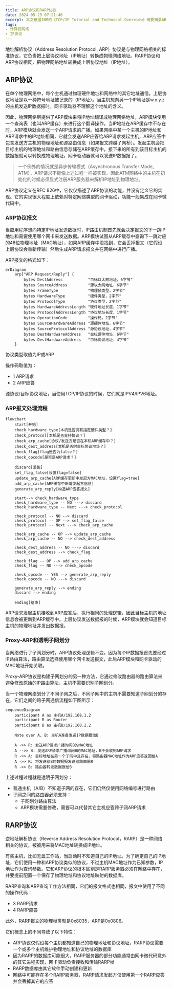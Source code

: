 ```yaml
---
title: ARP协议和RARP协议
date: 2024-05-25 07:21:46
excerpt: 本文根据IBM的《TCP/IP Tutorial and Technical Overview》简要摘录ARP/RARP协议相关知识
tags:
- 计算机网络
- IP协议
---
```


地址解析协议（Address Resolution Protocol, ARP）协议是与物理网络相关的标准协议，它负责把上层协议地址（IP地址）转换成物理网络地址。RARP协议和ARP协议相反，把物理网络地址转换成上层协议地址（IP地址）。

## ARP协议

在单个物理网络中，每个主机通过物理硬件地址和网络中的其它地址通信。上层协议地址是以一种符号地址被记录的（IP地址）。当主机想向另一个IP地址是w.x.y.z的主机发送IP数据报时，网卡驱动器不理解这个地址的含义。

因此，物理网络层提供了ARP模块来将IP地址翻译成物理网络地址，ARP模块使用一个查询表（也叫ARP缓存）来进行这个翻译操作。当IP地址在ARP缓存中不存在时，ARP模块就会发送一个ARP请求的广播。如果网络中某一个主机的IP地址和ARP请求中的IP地址相同，它就会发送ARP应答给ARP请求发起主机，ARP应答中包含发送方主机的物理地址和源路由信息（如果报文跨越了网桥）。发起主机会把目标主机的物理地址和路由信息存储在ARP缓存中，接下来的所有到该目标主机的数据报就可以转换成物理地址，网卡驱动器就可以发送IP数据报了。

> 一个例外的情况就是异步传输模式（Asynchronous Transfer Mode, ATM），ARP请求不能像上述过程一样被实现。因此ATM网络中的主机在初始化的时候必须显式注册ARP服务器来解析IP地址到物理地址。

ARP协议定义在RFC 826中，它仅仅描述了ARP协议的功能，并没有定义它的实现。它的实现很大程度上依赖对特定网络类型的网卡驱动，功能一般集成在网卡微代码中。

### ARP协议报文

当应用程序想向特定IP地址发送数据时，IP路由机制首先就会决定报文的下一跳IP地址和需要使用哪个网卡来发送数据。ARP模块试图从ARP缓存中查询下一跳对应的48位物理地址（MAC地址），如果ARP缓存中没找到，它会丢掉报文（它假设上层协议会重新传输）然后生成ARP请求报文并在网络中进行广播。

ARP报文的格式如下：

```mermaid
erDiagram
    arp["ARP Request/Reply"] {
        bytes DestAddress           "目标以太网地址，6字节"
        bytes SourceAddress         "源以太网地址，6字节"
        bytes FrameType             "物理帧类型，2字节"
        bytes HardwareType          "硬件类型，2字节"
        bytes ProtocolType          "协议类型，2字节"
        bytes HardwareAddressLength "硬件地址长度，1字节"
        bytes ProtocolAddressLength "协议地址长度，1字节"
        bytes OperationCode         "操作码，2字节"
        bytes SourceHardwareAddress "源硬件地址，6字节"
        bytes SourceProtocolAddress "源协议地址，4字节"
        bytes DestHardwareAddress   "目标硬件地址，6字节"
        bytes DestHardwareAddress   "目标协议地址，4字节"
    }

```

协议类型取值为IP或ARP

操作码取值为：

- 1 ARP请求
- 2 ARP应答

源协议/目标协议地址，当使用TCP/IP协议的时候，它们就是IPV4/IPV6地址。

### ARP报文处理流程


```mermaid
flowchart
    start[开始]
    check_hardware_type[本机是否拥有指定硬件类型？]
    check_protocol[本机是否支持协议？]
    check_arp_cache[协议/发送方是否在本机ARP缓存中？]
    check_dest_address[本机是否时目标协议地址？]
    check_flag[flag是否为false？]
    check_opcode[是否是ARP请求？]

    discard[丢包]
    set_flag_false[设置flag=false]
    update_arp_cache[ARP缓存更新中发起方MAC地址，设置flag=true]
    add_arp_cache[ARP缓存中新增发起方信息]
    generate_arp_reply[构造ARP应答报文]

    start--> check_hardware_type
    check_hardware_type -- NO ---> discard
    check_hardware_type -- Next ---> check_protocol

    check_protocol -- NO --> discard
    check_protocol -- OP --> set_flag_false
    check_protocol -- Next ---> check_arp_cache

    check_arp_cache -- OP --> update_arp_cache
    check_arp_cache -- NO --> check_dest_address

    check_dest_address -- NO ---> discard
    check_dest_address --> check_flag

    check_flag -- OP --> add_arp_cache
    check_flag -- NO ---> check_opcode

    check_opcode -- YES --> generate_arp_reply
    check_opcode -- NO ---> discard

    generate_arp_reply --> ending
    discard --> ending

    ending[结束]
```

ARP请求发起主机接收到ARP应答后，执行相同的处理逻辑，因此目标主机的地址信息会被更新到ARP缓存中。上层协议发送数据报的时候，ARP模块就会知道目标主机的物理地址并发出数据报。

### Proxy-ARP和透明子网划分

当网络进行了子网划分时，ARP协议处理逻辑不变，因为每个IP数据报首先要经过IP路由算法，路由算法选择使用哪个网卡发送报文，此后ARP模块和网卡驱动的MAC地址开始关联。

Proxy-ARP协议是构建子网划分的另一种方法，它通过修改路由器的路由算法来避免修改原始的IP路由算法，主机不需要识别子网划分。

当一个物理网络划分了不同子网之后，不同子网中的主机不需要知道子网划分的存在，它们之间的跨子网通信流程如下图所示：

```mermaid
sequenceDiagram
    participant A as 主机A/192.168.1.2
    participant R as Router
    participant B as 主机B/192.168.2.2

    Note over A, B: 主机A准备发送IP数据报给B

    A ->> R: 发送ARP请求广播询问B的MAC地址
    A -->> B: 发送ARP请求广播询问B的MAC地址，B不会收到ARP请求
    R ->> A: 目标地址在另一个子网中且存在，将路由器MAC地址作为ARP应答返回给A
    A ->> R: 将发送给B的数据报发送给路由器R
    R ->> B: 路由器转发数据报给B
```

上述过程过程就是透明子网划分：

- 普通主机（A/B）不知道子网的存在，它们仍然仅使用网络编号进行路由
- 子网之间的路由器必须支持：
    - 子网划分路由算法
    - ARP模块需要修改，需要可以代替其它主机应答跨子网ARP请求

## RARP协议

逆地址解析协议（Reverse Address Resolution Protocol，RARP）是一种网络相关的协议，被被用来将MAC地址转换成IP地址。

有些主机，比如无盘工作站，当启动时不知道自己的IP地址。为了确定自己的IP地址，它们使用一种和ARP协议类似的协议，不过主机MAC地址作为已知参数，IP地址作为查询参数。它和ARP协议的根本区别是RARP服务器必须在网络中存在，并要提前配置一个保存了物理地址和协议地址映射的数据库。

RARP查询和ARP查询工作方法相同，它们的报文格式也相同，报文中使用了不同的操作代码：

- 3 RARP请求
- 4 RARP应答

此外，RARP报文的物理帧类型是0x8035，ARP是0x0806。

它们概念上的不同导致了以下特性：

- ARP协议仅假设每个主机都知道自己的物理地址和协议地址，RARP协议需要一个或多个主机维护物理地址和协议地址的数据库
- 因为RARP的数据库可能很大，RARP服务器的部分功能通常由网卡微代码意外的其它进程实现，网卡驱动负责接收和传输RARP帧
- RARP数据库由其它软件手动创建和更新
- 网络中可能存在多个RARP服务器，RARP请求发起方仅使用第一个RARP应答并会丢掉其它的应答
